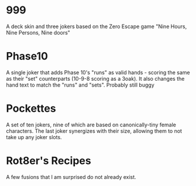 # 999
A deck skin and three jokers based on the Zero Escape game "Nine Hours, Nine Persons, Nine doors"

# Phase10
A single joker that adds Phase 10's "runs" as valid hands - scoring the same as their "set" counterparts (10-9-8 scoring as a 3oak).  It also changes the hand text to match the "runs" and "sets".  Probably still buggy

# Pockettes
A set of ten jokers, nine of which are based on canonically-tiny female characters.  The last joker synergizes with their size, allowing them to not take up any joker slots.

# Rot8er's Recipes
A few fusions that I am surprised do not already exist.
